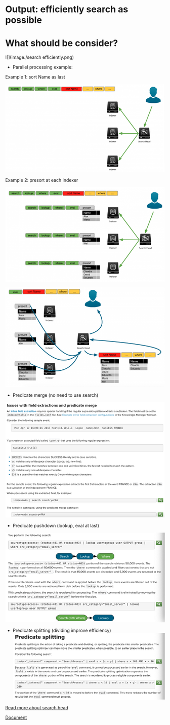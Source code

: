 # Output: efficiently search as possible
# What should be consider?

![](image./search efficiently.png)

* Parallel processing example:

Example 1: sort Name as last

![](image./parallel1.png)

Example 2: presort at each indexer

![](image./parallel2.png)

![](image./parallel3.png)

* Predicate merge (no need to use search)

![](image./merge.png)

* Predicate pushdown (lookup, eval at last)

![](image./pushdown.png)

* Predicate splitting (dividing improve efficiency)
![](image./splitting.png)


[Read more about search head](https://docs.splunk.com/Documentation/Splunk/8.0.3/DistSearch/Whatisdistributedsearch)

[Document](https://docs.splunk.com/Documentation/Splunk/latest/Search/Aboutoptimization)
